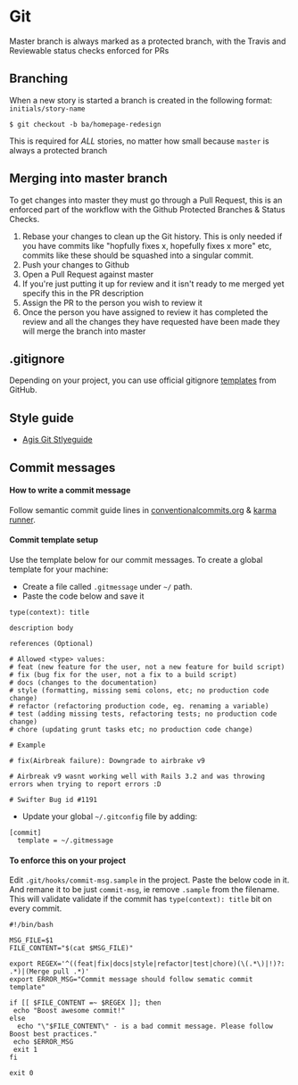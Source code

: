 # Git

Master branch is always marked as a protected branch, with the Travis and Reviewable status checks enforced for PRs

## Branching

When a new story is started a branch is created in the following format: `initials/story-name`

    $ git checkout -b ba/homepage-redesign

This is required for _ALL_ stories, no matter how small because `master` is always a protected branch

## Merging into master branch

To get changes into master they must go through a Pull Request, this is an enforced part of the workflow with the Github Protected Branches & Status Checks.

1. Rebase your changes to clean up the Git history. This is only needed if you have commits like "hopfully fixes x, hopefully fixes x more" etc, commits like these should be squashed into a singular commit.
2. Push your changes to Github
3. Open a Pull Request against master
4. If you're just putting it up for review and it isn't ready to me merged yet specify this in the PR description
5. Assign the PR to the person you wish to review it
6. Once the person you have assigned to review it has completed the review and all the changes they have requested have been made they will merge the branch into master

## .gitignore

Depending on your project, you can use official gitignore [templates](https://github.com/github/gitignore) from GitHub.

## Style guide

- [Agis Git Stlyeguide](https://github.com/agis-/git-style-guide)

## Commit messages

#### How to write a commit message
Follow semantic commit guide lines in [conventionalcommits.org](https://www.conventionalcommits.org/en/v1.0.0/) & [karma runner](http://karma-runner.github.io/1.0/dev/git-commit-msg.html).

#### Commit template setup
Use the template below for our commit messages. To create a global template for your machine:

- Create a file called `.gitmessage` under `~/` path.
- Paste the code below and save it

```
type(context): title

description body

references (Optional)

# Allowed <type> values:
# feat (new feature for the user, not a new feature for build script)
# fix (bug fix for the user, not a fix to a build script)
# docs (changes to the documentation)
# style (formatting, missing semi colons, etc; no production code change)
# refactor (refactoring production code, eg. renaming a variable)
# test (adding missing tests, refactoring tests; no production code change)
# chore (updating grunt tasks etc; no production code change)

# Example

# fix(Airbreak failure): Downgrade to airbrake v9

# Airbreak v9 wasnt working well with Rails 3.2 and was throwing errors when trying to report errors :D

# Swifter Bug id #1191
```

- Update your global `~/.gitconfig` file by adding:

```
[commit]
  template = ~/.gitmessage
```

#### To enforce this on your project

Edit `.git/hooks/commit-msg.sample` in the project. Paste the below code in it. And remane it to be just `commit-msg`, ie remove `.sample` from the filename. This will validate validate if the commit has `type(context): title` bit on every commit.


```
#!/bin/bash

MSG_FILE=$1
FILE_CONTENT="$(cat $MSG_FILE)"

export REGEX='^((feat|fix|docs|style|refactor|test|chore)(\(.*\)|!)?: .*)|(Merge pull .*)'
export ERROR_MSG="Commit message should follow sematic commit template"

if [[ $FILE_CONTENT =~ $REGEX ]]; then
 echo "Boost awesome commit!"
else
  echo "\"$FILE_CONTENT\" - is a bad commit message. Please follow Boost best practices."
 echo $ERROR_MSG
 exit 1
fi

exit 0
```
